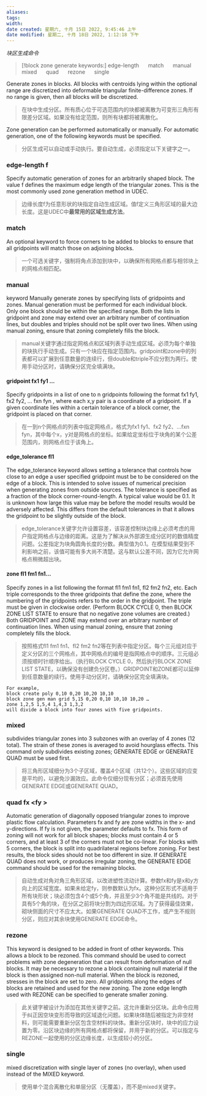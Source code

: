 ```yaml
---
aliases: 
tags: 
width:
date created: 星期六, 十月 15日 2022, 9:45:46 上午
date modified: 星期二, 十月 18日 2022, 1:12:18 下午
---
```

*块区生成命令*
>[!block zone generate keywords:]
>edge-length  &nbsp;&nbsp;&nbsp;&nbsp;  match &nbsp;&nbsp;&nbsp;&nbsp;   manual  &nbsp;&nbsp;&nbsp;&nbsp;  mixed  &nbsp;&nbsp;&nbsp;&nbsp;  quad  &nbsp;&nbsp;&nbsp;&nbsp;  rezone  &nbsp;&nbsp;&nbsp;&nbsp;  single

Generate zones in blocks. All blocks with centroids lying within the optional range are discretized into deformable triangular finite-difference zones. If no range is given, then all blocks will be discretized.
>在块中生成分区。所有质心位于可选范围内的块都被离散为可变形三角形有限差分区域。如果没有给定范围，则所有块都将被离散化。

Zone generation can be performed automatically or manually. For automatic generation, one of the following keywords must be specified.
>分区生成可以自动或手动执行。要自动生成，必须指定以下关键字之一。

### edge-length f 
Specify automatic generation of zones for an arbitrarily shaped block. The value f defines the maximum edge length of the triangular zones. This is the most commonly used zone generation method in UDEC.
>边缘长度f为任意形状的块指定自动生成区域。值f定义三角形区域的最大边长度。这是UDEC中**最常用的区域生成方法**。

### match 
An optional keyword to force corners to be added to blocks to ensure that all gridpoints will match those on adjoining blocks.
>一个可选关键字，强制将角点添加到块中，以确保所有网格点都与相邻块上的网格点相匹配。

### manual 
keyword Manually generate zones by specifying lists of gridpoints and zones. Manual generation must be performed for each individual block. Only one block should be within the specified range. Both the lists in gridpoint and zone may extend over an arbitrary number of continuation lines, but doubles and triples should not be split over two lines. When using manual zoning, ensure that zoning completely fills the block.
>manual关键字通过指定网格点和区域列表手动生成区域。必须为每个单独的块执行手动生成。只有一个块应在指定范围内。gridpoint和zone中的列表都可以扩展到任意数量的连续行，但double和triple不应分割为两行。使用手动分区时，请确保分区完全填满块。

#### gridpoint fx1 fy1 ...
Specify gridpoints in a list of one to n gridpoints following the format fx1 fy1, fx2 fy2, … fxn fyn , where each x,y pair is a coordinate of a gridpoint. If a given coordinate lies within a certain tolerance of a block corner, the gridpoint is placed on that corner.
>在一到n个网格点的列表中指定网格点，格式为fx1 fy1、fx2 fy2、…fxn fyn，其中每个x，y对是网格点的坐标。如果给定坐标位于块角的某个公差范围内，则网格点位于该角上。

#### edge_tolerance fl1 
The edge_tolerance keyword allows setting a tolerance that controls how close to an edge a user specified gridpoint must be to be considered on the edge of a block. This is intended to solve issues of numerical precision when generating zones from outside sources. The tolerance is specified as a fraction of the block corner-round-length. A typical value would be 0.1. It is unknown how large this value may be before the model results would be adversely affected. This differs from the default tolerances in that it allows the gridpoint to be slightly outside of the block.
>edge_tolerance关键字允许设置容差，该容差控制块边缘上必须考虑的用户指定网格点与边缘的距离。这是为了解决从外部源生成分区时的数值精度问题。公差指定为块角圆角长度的分数。典型值为0.1。在模型结果受到不利影响之前，该值可能有多大尚不清楚。这与默认公差不同，因为它允许网格点稍微超出块。

#### zone fl1 fm1 fn1...
Specify zones in a list following the format fl1 fm1 fn1, fl2 fm2 fn2, etc. Each triple corresponds to the three gridpoints that define the zone, where the numbering of the gridpoints refers to the order in the gridpoint. The triple must be given in clockwise order. (Perform BLOCK CYCLE 0, then BLOCK ZONE LIST STATE to ensure that no negative zone volumes are created.) Both GRIDPOINT and ZONE may extend over an arbitrary number of continuation lines. When using manual zoning, ensure that zoning completely fills the block.
>按照格式fl1 fm1 fn1、fl2 fm2 fn2等在列表中指定分区。每个三元组对应于定义分区的三个网格点，其中网格点的编号是指网格点中的顺序。三元组必须按顺时针顺序给出。（执行BLOCK CYCLE 0，然后执行BLOCK ZONE LIST STATE，以确保没有创建负分区卷。）GRIDPOINT和ZONE都可以延伸到任意数量的续行。使用手动分区时，请确保分区完全填满块。

```udec
For example,
block create poly 0,10 0,20 10,20 10,10
block zone gen man grid 5,15 0,20 0,10 10,10 10,20 …
zone 1,2,5 1,5,4 1,4,3 1,3,2
will divide a block into four zones with five gridpoints.
```

### mixed 
subdivides triangular zones into 3 subzones with an overlay of 4 zones (12 total). The strain of these zones is averaged to avoid hourglass effects. This command only subdivides existing zones; GENERATE EDGE or GENERATE QUAD must be used first.
>将三角形区域细分为3个子区域，覆盖4个区域（共12个）。这些区域的应变是平均的，以避免沙漏效应。此命令仅细分现有分区；必须首先使用GENERATE EDGE或GENERATE QUAD。

### quad fx \<fy \>
Automatic generation of diagonally opposed triangular zones to improve plastic flow calculation. Parameters fx and fy are zone widths in the x- and y-directions. If fy is not given, the parameter defaults to fx. This form of zoning will not work for all block shapes; blocks must contain 4 or 5 corners, and at least 3 of the corners must not be co-linear. For blocks with 5 corners, the block is split into quadrilateral regions before zoning. For best results, the block sides should not be too different in size. If GENERATE QUAD does not work, or produces irregular zoning, the GENERATE EDGE command should be used for the remaining blocks.
>自动生成对角对角三角形区域，以改进塑性流动计算。参数fx和fy是x和y方向上的区域宽度。如果未给定fy，则参数默认为fx。这种分区形式不适用于所有块形状；块必须包含4个或5个角，并且至少3个角不能是共线的。对于具有5个角的块，在分区之前将块分割为四边形区域。为了获得最佳效果，砌块侧面的尺寸不应太大。如果GENERATE QUAD不工作，或产生不规则分区，则应对其余块使用GENERATE EDGE命令。

### rezone 
This keyword is designed to be added in front of other keywords. This allows a block to be rezoned. This command should be used to correct problems with zone degeneration that can result from deformation of null blocks. It may be necessary to rezone a block containing null material if the block is then assigned non-null material. When the block is rezoned, stresses in the block are set to zero. All gridpoints along the edges of blocks are retained and used for the new zoning. The zone edge length used with REZONE can be specified to generate smaller zoning.
>此关键字被设计为添加在其他关键字之前。这允许重新分区块。此命令应用于纠正因空块变形而导致的区域退化问题。如果块体随后被指定为非空材料，则可能需要重新分区包含空材料的块体。重新分区块时，块中的应力设置为零。沿区块边缘的所有网格点都将保留，并用于新的分区。可以指定与REZONE一起使用的分区边缘长度，以生成较小的分区。

### single
mixed discretization with single layer of zones (no overlay), when used instead of the MIXED keyword.
>使用单个混合离散化和单层分区（无覆盖），而不是mixed关键字。